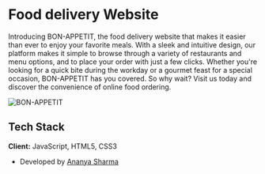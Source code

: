 # Food delivery Website

Introducing BON-APPETIT, the food delivery website that makes it easier than ever to enjoy your favorite meals. With a sleek and intuitive design, our platform makes it simple to browse through a variety of restaurants and menu options, and to place your order with just a few clicks. Whether you're looking for a quick bite during the workday or a gourmet feast for a special occasion, 
BON-APPETIT has you covered. So why wait? Visit us today and discover the convenience of online food ordering.

![BON-APPETIT](https://i.imgur.com/xnnPU1D.png)

## Tech Stack

**Client:** JavaScript, HTML5, CSS3

- Developed by [Ananya Sharma](https://www.github.com/sharmananya)
